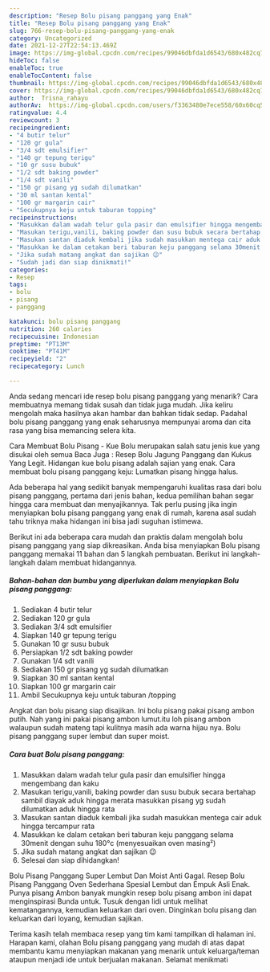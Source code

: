 ```yaml
---
description: "Resep Bolu pisang panggang yang Enak"
title: "Resep Bolu pisang panggang yang Enak"
slug: 766-resep-bolu-pisang-panggang-yang-enak
category: Uncategorized
date: 2021-12-27T22:54:13.469Z
image: https://img-global.cpcdn.com/recipes/99046dbfda1d6543/680x482cq70/bolu-pisang-panggang-foto-resep-utama.jpg
hideToc: false
enableToc: true
enableTocContent: false
thumbnail: https://img-global.cpcdn.com/recipes/99046dbfda1d6543/680x482cq70/bolu-pisang-panggang-foto-resep-utama.jpg
cover: https://img-global.cpcdn.com/recipes/99046dbfda1d6543/680x482cq70/bolu-pisang-panggang-foto-resep-utama.jpg
author:  Trisna_rahayu
authorAv:  https://img-global.cpcdn.com/users/f3363480e7ece558/60x60cq50/avatar.jpg
ratingvalue: 4.4
reviewcount: 3
recipeingredient:
- "4 butir telur"
- "120 gr gula"
- "3/4 sdt emulsifier"
- "140 gr tepung terigu"
- "10 gr susu bubuk"
- "1/2 sdt baking powder"
- "1/4 sdt vanili"
- "150 gr pisang yg sudah dilumatkan"
- "30 ml santan kental"
- "100 gr margarin cair"
- "Secukupnya keju untuk taburan topping"
recipeinstructions:
- "Masukkan dalam wadah telur gula pasir dan emulsifier hingga mengembang dan kaku"
- "Masukan terigu,vanili, baking powder dan susu bubuk secara bertahap sambil diayak aduk hingga merata masukkan pisang yg sudah dilumatkan aduk hingga rata"
- "Masukan santan diaduk kembali jika sudah masukkan mentega cair aduk hingga tercampur rata"
- "Masukkan ke dalam cetakan beri taburan keju panggang selama 30menit dengan suhu 180°c (menyesuaikan oven masing²)"
- "Jika sudah matang angkat dan sajikan 😉"
- "Sudah jadi dan siap dinikmati!"
categories:
- Resep
tags:
- bolu
- pisang
- panggang

katakunci: bolu pisang panggang 
nutrition: 260 calories
recipecuisine: Indonesian
preptime: "PT13M"
cooktime: "PT41M"
recipeyield: "2"
recipecategory: Lunch

---
```



Anda sedang mencari ide resep bolu pisang panggang yang menarik? Cara membuatnya memang tidak susah dan tidak juga mudah. Jika keliru mengolah maka hasilnya akan hambar dan bahkan tidak sedap. Padahal bolu pisang panggang yang enak seharusnya mempunyai aroma dan cita rasa yang bisa memancing selera kita.


Cara Membuat Bolu Pisang - Kue Bolu merupakan salah satu jenis kue yang disukai oleh semua Baca Juga : Resep Bolu Jagung Panggang dan Kukus Yang Legit. Hidangan kue bolu pisang adalah sajian yang enak. Cara membuat bolu pisang panggang keju: Lumatkan pisang hingga halus.

Ada beberapa hal yang sedikit banyak mempengaruhi kualitas rasa dari bolu pisang panggang, pertama dari jenis bahan, kedua pemilihan bahan segar hingga cara membuat dan menyajikannya. Tak perlu pusing jika ingin menyiapkan bolu pisang panggang yang enak di rumah, karena asal sudah tahu triknya maka hidangan ini bisa jadi suguhan istimewa.


Berikut ini ada beberapa cara mudah dan praktis dalam mengolah bolu pisang panggang yang siap dikreasikan. Anda bisa menyiapkan Bolu pisang panggang memakai 11 bahan dan 5 langkah pembuatan. Berikut ini langkah-langkah dalam membuat hidangannya.

<!--inarticleads1-->

##### Bahan-bahan dan bumbu yang diperlukan dalam menyiapkan Bolu pisang panggang:

1. Sediakan 4 butir telur
1. Sediakan 120 gr gula
1. Sediakan 3/4 sdt emulsifier
1. Siapkan 140 gr tepung terigu
1. Gunakan 10 gr susu bubuk
1. Persiapkan 1/2 sdt baking powder
1. Gunakan 1/4 sdt vanili
1. Sediakan 150 gr pisang yg sudah dilumatkan
1. Siapkan 30 ml santan kental
1. Siapkan 100 gr margarin cair
1. Ambil Secukupnya keju untuk taburan /topping


Angkat dan bolu pisang siap disajikan. Ini bolu pisang pakai pisang ambon putih. Nah yang ini pakai pisang ambon lumut.itu loh pisang ambon walaupun sudah mateng tapi kulitnya masih ada warna hijau nya. Bolu pisang panggang super lembut dan super moist. 

<!--inarticleads2-->

##### Cara buat Bolu pisang panggang:

1. Masukkan dalam wadah telur gula pasir dan emulsifier hingga mengembang dan kaku
1. Masukan terigu,vanili, baking powder dan susu bubuk secara bertahap sambil diayak aduk hingga merata masukkan pisang yg sudah dilumatkan aduk hingga rata
1. Masukan santan diaduk kembali jika sudah masukkan mentega cair aduk hingga tercampur rata
1. Masukkan ke dalam cetakan beri taburan keju panggang selama 30menit dengan suhu 180°c (menyesuaikan oven masing²)
1. Jika sudah matang angkat dan sajikan 😉
1. Selesai dan siap dihidangkan!

Bolu Pisang Panggang Super Lembut Dan Moist Anti Gagal. Resep Bolu Pisang Panggang Oven Sederhana Spesial Lembut dan Empuk Asli Enak. Punya pisang Ambon banyak mungkin resep bolu pisang ambon ini dapat menginspirasi Bunda untuk. Tusuk dengan lidi untuk melihat kematangannya, kemudian keluarkan dari oven. Dinginkan bolu pisang dan keluarkan dari loyang, kemudian sajikan. 

Terima kasih telah membaca resep yang tim kami tampilkan di halaman ini. Harapan kami, olahan Bolu pisang panggang yang mudah di atas dapat membantu kamu menyiapkan makanan yang menarik untuk keluarga/teman ataupun menjadi ide untuk berjualan makanan. Selamat menikmati
